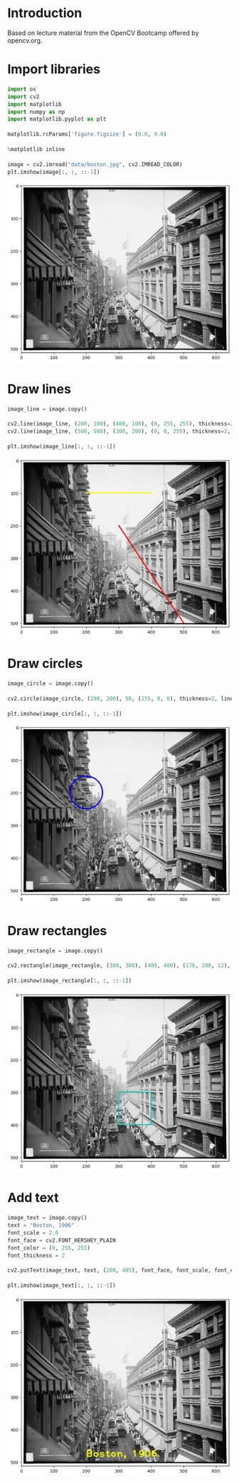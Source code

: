 # Introduction

Based on lecture material from the OpenCV Bootcamp offered by opencv.org.

# Import libraries

```python
import os
import cv2
import matplotlib
import numpy as np
import matplotlib.pyplot as plt

matplotlib.rcParams['figure.figsize'] = (9.0, 9.0)

%matplotlib inline

image = cv2.imread("data/boston.jpg", cv2.IMREAD_COLOR)
plt.imshow(image[:, :, ::-1])
```

![Historical picture of Boston](/images/opencv/opencv-source-image.png?raw=true "Historical picture of Boston")

# Draw lines

```python
image_line = image.copy()

cv2.line(image_line, (200, 100), (400, 100), (0, 255, 255), thickness=2, lineType=cv2.LINE_AA)
cv2.line(image_line, (500, 500), (300, 200), (0, 0, 255), thickness=2, lineType=cv2.LINE_AA)

plt.imshow(image_line[:, :, ::-1])
```
![Lines drawn using OpenCV code](/images/opencv/opencv-lines.png?raw=true "Lines drawn using OpenCV code")

# Draw circles

```python
image_circle = image.copy()

cv2.circle(image_circle, (200, 200), 50, (255, 0, 0), thickness=2, lineType=cv2.LINE_AA)

plt.imshow(image_circle[:, :, ::-1])
```

![Circles drawn using OpenCV code](/images/opencv/opencv-circles.png?raw=true "Circles drawn using OpenCV code")

# Draw rectangles

```python
image_rectangle = image.copy()

cv2.rectangle(image_rectangle, (300, 300), (400, 400), (176, 200, 12), thickness=2, lineType=cv2.LINE_8)

plt.imshow(image_rectangle[:, :, ::-1])
```

![Rectangles drawn using OpenCV code](/images/opencv/opencv-rectangles.png?raw=true "Rectangles drawn using OpenCV code")

# Add text

```python
image_text = image.copy()
text = "Boston, 1906"
font_scale = 2.0
font_face = cv2.FONT_HERSHEY_PLAIN
font_color = (0, 255, 255)
font_thickness = 2

cv2.putText(image_text, text, (200, 485), font_face, font_scale, font_color, font_thickness, cv2.LINE_AA)

plt.imshow(image_text[:, :, ::-1])
```

![Text drawn using OpenCV code](/images/opencv/opencv-text.png?raw=true "Text drawn using OpenCV code")